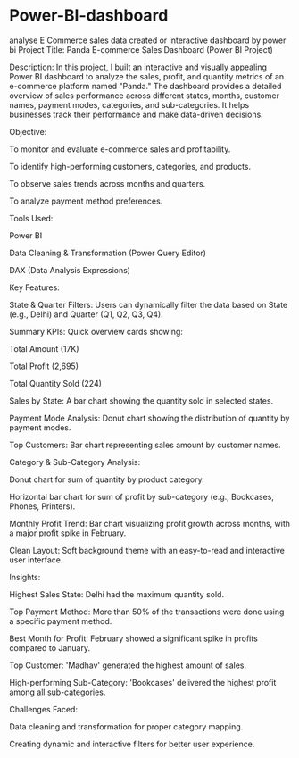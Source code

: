 # Power-BI-dashboard
analyse E Commerce sales data created or interactive  dashboard by power bi
Project Title: Panda E-commerce Sales Dashboard (Power BI Project)

Description:
In this project, I built an interactive and visually appealing Power BI dashboard to analyze the sales, profit, and quantity metrics of an e-commerce platform named "Panda." The dashboard provides a detailed overview of sales performance across different states, months, customer names, payment modes, categories, and sub-categories. It helps businesses track their performance and make data-driven decisions.

Objective:

To monitor and evaluate e-commerce sales and profitability.

To identify high-performing customers, categories, and products.

To observe sales trends across months and quarters.

To analyze payment method preferences.

Tools Used:

Power BI

Data Cleaning & Transformation (Power Query Editor)

DAX (Data Analysis Expressions)

Key Features:

State & Quarter Filters: Users can dynamically filter the data based on State (e.g., Delhi) and Quarter (Q1, Q2, Q3, Q4).

Summary KPIs: Quick overview cards showing:

Total Amount (17K)

Total Profit (2,695)

Total Quantity Sold (224)

Sales by State: A bar chart showing the quantity sold in selected states.

Payment Mode Analysis: Donut chart showing the distribution of quantity by payment modes.

Top Customers: Bar chart representing sales amount by customer names.

Category & Sub-Category Analysis:

Donut chart for sum of quantity by product category.

Horizontal bar chart for sum of profit by sub-category (e.g., Bookcases, Phones, Printers).

Monthly Profit Trend: Bar chart visualizing profit growth across months, with a major profit spike in February.

Clean Layout: Soft background theme with an easy-to-read and interactive user interface.

Insights:

Highest Sales State: Delhi had the maximum quantity sold.

Top Payment Method: More than 50% of the transactions were done using a specific payment method.

Best Month for Profit: February showed a significant spike in profits compared to January.

Top Customer: 'Madhav' generated the highest amount of sales.

High-performing Sub-Category: 'Bookcases' delivered the highest profit among all sub-categories.

Challenges Faced:

Data cleaning and transformation for proper category mapping.

Creating dynamic and interactive filters for better user experience.


